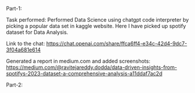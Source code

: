 Part-1:

Task performed: Performed Data Science using chatgpt code interpreter by picking a popular data set in kaggle website. Here I have picked up spotify dataset for Data Analysis.

Link to the chat: https://chat.openai.com/share/ffca6ff4-e34c-42d4-9dc7-3f04a681e614

Generated a report in medium.com and added screenshots: https://medium.com/@ravitejareddy.dodda/data-driven-insights-from-spotifys-2023-dataset-a-comprehensive-analysis-a11ddaf7ac2d

Part-2:




